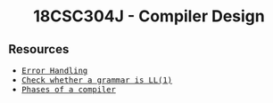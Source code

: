 <h1 align='center'>18CSC304J - Compiler Design </h1>
 
## Resources
- <samp>[Error Handling](https://www.geeksforgeeks.org/error-handling-compiler-design/)</samp>
- <samp>[Check whether a grammar is LL(1)](https://www.quora.com/How-do-I-check-whether-a-grammar-is-LL-1)</samp>
- <samp>[Phases of a compiler](https://www.guru99.com/compiler-design-phases-of-compiler.html)</samp>
